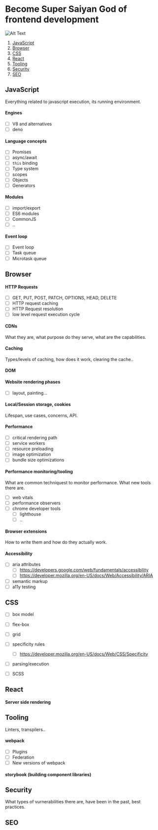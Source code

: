 # Become Super Saiyan God of frontend development

![Alt Text](https://i.pinimg.com/originals/de/c5/fd/dec5fd7786b84a7455f95970bc5416a3.gif)

1. [JavaScript](#javascript)
1. [Browser](#browser)
1. [CSS](#css)
1. [React](#react)
1. [Tooling](#tooling)
1. [Security](#security)
1. [SEO](#seo)


## JavaScript <a name="javascript"></a>

Everything related to javascript execution, its running environment.

#### Engines

- [ ] V8 and alternatives
- [ ] deno

#### Language concepts

- [ ] Promises
- [ ] async/await
- [ ] `this` binding
- [ ] Type system
- [ ] scopes
- [ ] Objects
- [ ] Generators

#### Modules

- [ ] import/export
- [ ] ES6 modules
- [ ] CommonJS
- [ ] ..

#### Event loop

- [ ] Event loop
- [ ] Task queue
- [ ] Microtask queue

## Browser <a name="browser"></a>

#### HTTP Requests

- [ ] GET, PUT, POST, PATCH, OPTIONS, HEAD, DELETE
- [ ] HTTP request caching
- [ ] HTTP Request resolution
- [ ] low level request execution cycle

#### CDNs

What they are, what purpose do they serve, what are the capabilities.

#### Caching

Types/levels of caching, how does it work, clearing the cache..

#### DOM

#### Website rendering phases

- [ ] layout, painting...

#### Local/Session storage, cookies

Lifespan, use cases, concerns, API.

#### Performance

- [ ] critical rendering path
- [ ] service workers
- [ ] resource preloading
- [ ] image optimization
- [ ] bundle size optimizations

#### Performance monitoring/tooling

What are common techniquest to monitor performance. What new tools there are.

- [ ] web vitals
- [ ] performance observers
- [ ] chrome developer tools
    - [ ] lighthouse
    - [ ] ..
    
#### Browser extensions

How to write them and how do they actually work.

#### Accessibility

- [ ] aria attributes
    - [ ] https://developers.google.com/web/fundamentals/accessibility
    - [ ] https://developer.mozilla.org/en-US/docs/Web/Accessibility/ARIA
- [ ] semantic markup
- [ ] a11y testing

## CSS <a name="css"></a>

- [ ] box model
- [ ] flex-box
- [ ] grid
- [ ] specificity rules 
    - [ ] https://developer.mozilla.org/en-US/docs/Web/CSS/Specificity
- [ ] parsing/execution
- [ ] SCSS


## React <a name="react"></a>

#### Server side rendering


## Tooling <a name="tooling"></a>

Linters, transpilers..

#### webpack
- [ ] Plugins
- [ ] Federation
- [ ] New versions of webpack

#### storybook (building component libraries)


## Security <a name="security"></a>

What types of vurnerabilities there are, have been in the past, best practices.


## SEO <a name="seo"></a>
